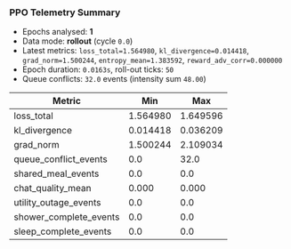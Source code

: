 ### PPO Telemetry Summary

- Epochs analysed: **1**
- Data mode: **rollout** (cycle `0.0`)
- Latest metrics: `loss_total=1.564980`, `kl_divergence=0.014418`, `grad_norm=1.500244`, `entropy_mean=1.383592`, `reward_adv_corr=0.000000`
- Epoch duration: `0.0163s`, roll-out ticks: `50`
- Queue conflicts: `32.0` events (intensity sum `48.00`)

| Metric | Min | Max |
| --- | --- | --- |
| loss_total | 1.564980 | 1.649596 |
| kl_divergence | 0.014418 | 0.036209 |
| grad_norm | 1.500244 | 2.109034 |
| queue_conflict_events | 0.0 | 32.0 |
| shared_meal_events | 0.0 | 0.0 |
| chat_quality_mean | 0.000 | 0.000 |
| utility_outage_events | 0.0 | 0.0 |
| shower_complete_events | 0.0 | 0.0 |
| sleep_complete_events | 0.0 | 0.0 |
